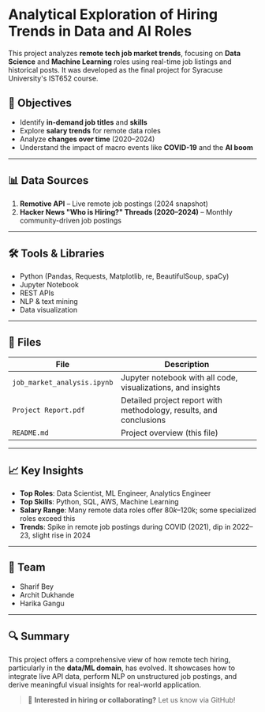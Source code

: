 # Analytical Exploration of Hiring Trends in Data and AI Roles 

This project analyzes **remote tech job market trends**, focusing on **Data Science** and **Machine Learning** roles using real-time job listings and historical posts. It was developed as the final project for Syracuse University's IST652 course.

## 📌 Objectives

- Identify **in-demand job titles** and **skills**
- Explore **salary trends** for remote data roles
- Analyze **changes over time** (2020–2024)
- Understand the impact of macro events like **COVID-19** and the **AI boom**

---

## 📊 Data Sources

1. **Remotive API** – Live remote job postings (2024 snapshot)
2. **Hacker News "Who is Hiring?" Threads (2020–2024)** – Monthly community-driven job postings

---

## 🛠️ Tools & Libraries

- Python (Pandas, Requests, Matplotlib, re, BeautifulSoup, spaCy)
- Jupyter Notebook
- REST APIs
- NLP & text mining
- Data visualization

---

## 📁 Files

| File | Description |
|------|-------------|
| `job_market_analysis.ipynb` | Jupyter notebook with all code, visualizations, and insights |
| `Project Report.pdf` | Detailed project report with methodology, results, and conclusions |
| `README.md` | Project overview (this file) |

---

## 📈 Key Insights

- **Top Roles**: Data Scientist, ML Engineer, Analytics Engineer
- **Top Skills**: Python, SQL, AWS, Machine Learning
- **Salary Range**: Many remote data roles offer $80k–$120k; some specialized roles exceed this
- **Trends**: Spike in remote job postings during COVID (2021), dip in 2022–23, slight rise in 2024

---

## 👥 Team

- Sharif Bey
- Archit Dukhande
- Harika Gangu

---

## 🔍 Summary

This project offers a comprehensive view of how remote tech hiring, particularly in the **data/ML domain**, has evolved. It showcases how to integrate live API data, perform NLP on unstructured job postings, and derive meaningful visual insights for real-world application.

> 📌 **Interested in hiring or collaborating?** Let us know via GitHub!
